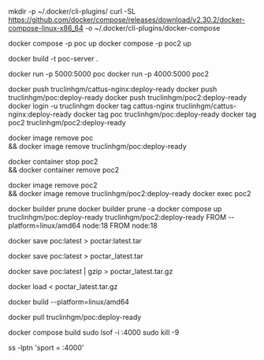 mkdir -p ~/.docker/cli-plugins/
curl -SL https://github.com/docker/compose/releases/download/v2.30.2/docker-compose-linux-x86_64 -o ~/.docker/cli-plugins/docker-compose

docker compose -p poc up
docker compose -p poc2 up

docker build -t poc-server .

docker run -p 5000:5000 poc
docker run -p 4000:5000 poc2

docker push truclinhgm/cattus-nginx:deploy-ready
docker push truclinhgm/poc:deploy-ready
docker push truclinhgm/poc2:deploy-ready
docker login -u truclinhgm
docker tag cattus-nginx truclinhgm/cattus-nginx:deploy-ready
docker tag poc truclinhgm/poc:deploy-ready
docker tag poc2 truclinhgm/poc2:deploy-ready

docker image remove poc \
&& docker image remove truclinhgm/poc:deploy-ready

docker container stop poc2 \
&& docker container remove poc2

docker image remove poc2 \
&& docker image remove truclinhgm/poc2:deploy-ready
docker exec poc2


docker builder prune
docker builder prune -a
docker compose up
truclinhgm/poc:deploy-ready
truclinhgm/poc2:deploy-ready
FROM --platform=linux/amd64 node:18
FROM node:18

<!-- this one will break the names and make it unusable lmao -->
docker save poc:latest > poctar:latest.tar
<!-- this one is too heavy -->
docker save poc:latest > poctar_latest.tar
<!-- use this one u fucking idiot -->
docker save poc:latest | gzip > poctar_latest.tar.gz

docker load < poctar_latest.tar.gz 

docker build --platform=linux/amd64

docker pull truclinhgm/poc:deploy-ready

docker compose build
sudo lsof -i :4000
sudo kill -9 <PID>

ss -lptn 'sport = :4000'